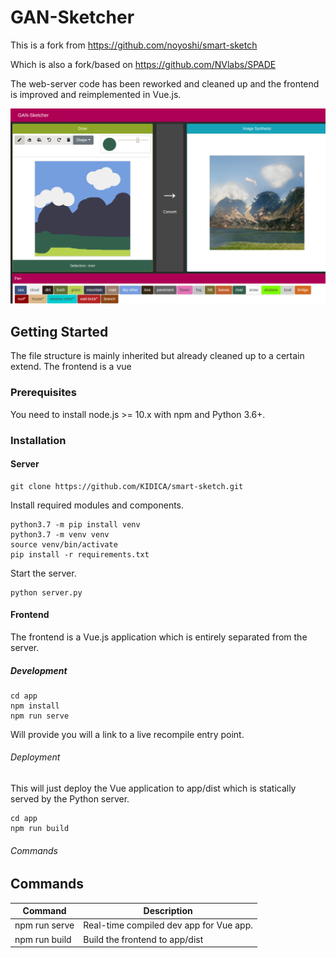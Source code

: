 # GAN-Sketcher

This is a fork from https://github.com/noyoshi/smart-sketch

Which is also a fork/based on https://github.com/NVlabs/SPADE

The web-server code has been reworked and cleaned up and the frontend is improved and reimplemented in Vue.js.

![](https://raw.githubusercontent.com/KIDICA/gan-sketcher/master/doc/screen0.png)

## Getting Started

The file structure is mainly inherited but already cleaned up to a certain extend.
The frontend is a vue 

### Prerequisites

You need to install node.js >= 10.x with npm and Python 3.6+.

### Installation

#### Server

```shell script
git clone https://github.com/KIDICA/smart-sketch.git
```

Install required modules and components.

```shell script
python3.7 -m pip install venv
python3.7 -m venv venv
source venv/bin/activate
pip install -r requirements.txt
```

Start the server.

```shell script
python server.py
```

#### Frontend

The frontend is a Vue.js application which is entirely separated from the server.

##### Development

```shell script
cd app
npm install 
npm run serve
```

Will provide you will a link to a live recompile entry point.

###### Deployment

This will just deploy the Vue application to app/dist which is statically served by the Python server.

```shell script
cd app
npm run build
```

###### Commands

## Commands

Command                     | Description
----------------------------|---------------------------------------------------------------------------------------
npm run serve               | Real-time compiled dev app for Vue app.
npm run build               | Build the frontend to app/dist
